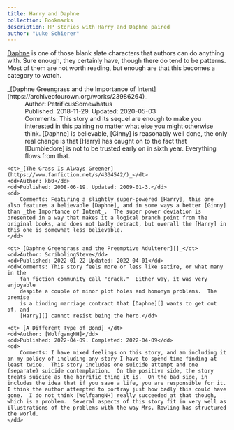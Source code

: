 ```yaml
---
title: Harry and Daphne
collection: Bookmarks
description: HP stories with Harry and Daphne paired
author: "Luke Schierer"
---
```


[Daphne][] is one of those blank slate characters that authors can do anything
with. Sure enough, they certainly have, though there do tend to be patterns.
Most of them are not worth reading, but enough are that this becomes a category
to watch.

<dl>
    <dt>_[Daphne Greengrass and the Importance of Intent](https://archiveofourown.org/works/23986264)_</dt>
    <dd>Author: PetrificusSomewhatus</dd>
    <dd>Published: 2018-11-29. Updated: 2020-05-03</dd>
    <dd>Comments: This story and its sequel are enough to make you interested in
        this pairing no matter what else you might otherwise think.  [Daphne] is
        believable, [Ginny] is reasonably well done, the only real change is that
        [Harry] has caught on to the fact that [Dumbledore] is not to be trusted early
        on in sixth year.  Everything flows from that.</dd>

    <dt>_[The Grass Is Always Greener](https://www.fanfiction.net/s/4334542/)_</dt>
    <dd>Author: kb0</dd>
    <dd>Published: 2008-06-19. Updated: 2009-01-3.</dd>
    <dd>
        Comments: Featuring a slightly super-powered [Harry], this one also features a believable [Daphne], and in some ways a better [Ginny] than _the Importance of Intent_.  The super power deviation is presented in a way that makes it a logical branch point from the original books, and does not badly detract, but overall the [Harry] in this one is somewhat less believable.
    </dd>

    <dt>_[Daphne Greengrass and the Preemptive Adulterer][]_</dt>
    <dd>Author: ScribblingSteve</dd>
    <dd>Published: 2022-01-22 Updated: 2022-04-01</dd>
    <dd>Comments: This story feels more or less like satire, or what many in the
        fan fiction community call "crack."  Either way, it was very enjoyable
        despite a couple of minor plot holes and homonym problems.  The premise
        is a binding marriage contract that [Daphne][] wants to get out of, and
        [Harry][] cannot resist being the hero.</dd>

    <dt>_[A Different Type of Bond]_</dt>
    <dd>Author: [WolfgangNH]</dd>
    <dd>Published: 2022-04-09. Completed: 2022-04-09</dd>
    <dd>
        Comments: I have mixed feelings on this story, and am including it on my policy of including any story I have to spend time finding at least twice.  This story includes one suicide attempt and one (separate) suicide contemplation.  On the positive side, the story treats suicide as the horrific thing it is.  On the bad side, in includes the idea that if you save a life, you are responsible for it.  I think the author attempted to portray just how badly this could have gone.  I do not think [WolfgangNH] really succeeded at that though, which is a problem.  Several aspects of this story fit in very well as illustrations of the problems with the way Mrs. Rowling has structured the world.
    </dd>

</dl>

[WolfgangNH]: https://archiveofourown.org/users/WolfgangNH/
[A Different Type of Bond]: https://archiveofourown.org/works/38269633
[Daphne Greengrass and the Preemptive Adulterer]: https://archiveofourown.org/works/36587794
[Harry]: /Harrypedia/people/Potter/Harry_James//
[Daphne]: /Harrypedia/people/greengrass/daphne//
[Ginny]: /Harrypedia/people/weasley/ginevra_molly//
[Dumbledore]: /Harrypedia/people/dumbledore/albus_percival_wulfric_brian//
